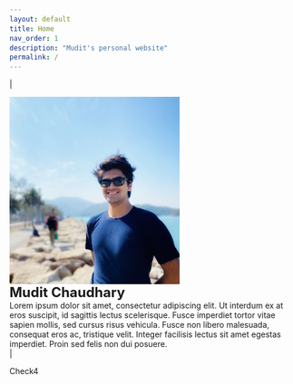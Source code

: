 ```yaml
---
layout: default
title: Home
nav_order: 1
description: "Mudit's personal website"
permalink: /
---
```

| <div><img src="./me.jpg" alt="Me" width="300" align="center" padding="3px"/> <div><b><font size="5">Mudit Chaudhary</font></b><br>Lorem ipsum dolor sit amet, consectetur adipiscing elit. Ut interdum ex at eros suscipit, id sagittis lectus scelerisque. Fusce imperdiet tortor vitae sapien mollis, sed cursus risus vehicula. Fusce non libero malesuada, consequat eros ac, tristique velit. Integer facilisis lectus sit amet egestas imperdiet. Proin sed felis non dui posuere. </div> </div>|  



Check4